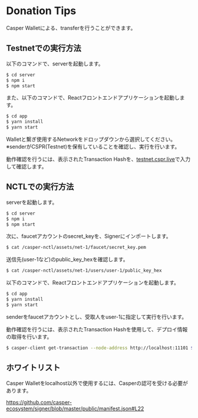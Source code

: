 # Donation Tips

Casper Walletによる、transferを行うことができます。

## Testnetでの実行方法
以下のコマンドで、serverを起動します。

```bash
$ cd server
$ npm i
$ npm start
```

また、以下のコマンドで、Reactフロントエンドアプリケーションを起動します。

```bash
$ cd app
$ yarn install
$ yarn start
```

Walletと繋ぎ使用するNetworkをドロップダウンから選択してください。
※senderがCSPR(Testnet)を保有していることを確認し、実行を行います。

動作確認を行うには、表示されたTransaction Hashを、[testnet.cspr.live](https://testnet.cspr.live/)で入力して確認します。

## NCTLでの実行方法

serverを起動します。

```bash
$ cd server
$ npm i
$ npm start
```

次に、faucetアカウントのsecret_keyを、Signerにインポートします。

```bash
$ cat /casper-nctl/assets/net-1/faucet/secret_key.pem
```

送信先(user-1など)のpublic_key_hexを確認します。

```bash
$ cat /casper-nctl/assets/net-1/users/user-1/public_key_hex
```

以下のコマンドで、Reactフロントエンドアプリケーションを起動します。

```bash
$ cd app
$ yarn install
$ yarn start
```

senderをfaucetアカウントとし、受取人をuser-1に指定して実行を行います。

動作確認を行うには、表示されたTransaction Hashを使用して、デプロイ情報の取得を行います。

``` bash
$ casper-client get-transaction --node-address http://localhost:11101 $TRANSACTION_HASH
```

## ホワイトリスト

Casper Walletをlocalhost以外で使用するには、Casperの認可を受ける必要があります。

https://github.com/casper-ecosystem/signer/blob/master/public/manifest.json#L22
